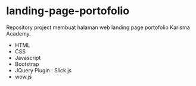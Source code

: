 # landing-page-portofolio
Repository project membuat halaman web landing page portofolio Karisma Academy.
- HTML
- CSS
- Javascript
- Bootstrap
- JQuery Plugin : Slick.js
- wow.js
